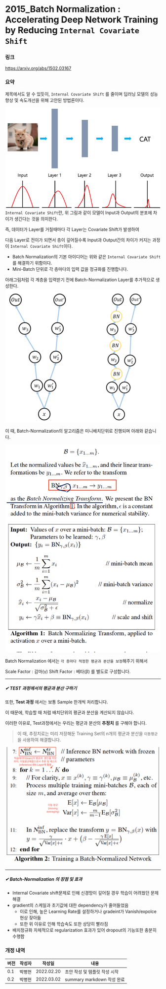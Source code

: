 # 2015_Batch Normalization : Accelerating Deep Network Training by Reducing `Internal Covariate Shift`

### 링크
https://arxiv.org/abs/1502.03167

### 요약
제목에서도 알 수 있듯이, `Internal Covariate Shift` 를 줄이며 딥러닝 모델의 성능 향상 및 속도개선을 위해 고안된 방법론이다.


![](./pics/ICS.png)
`Internal Covariate Shift`란, 위 그림과 같이 모델이 Input과 Output의 분포에 차이가 생긴다는 것을 의미한다.

즉, 데이터가 Layer를 거칠때마다 각 Layer는 Covariate Shift가 발생하여

다음 Layer로 전이가 되면서 층이 깊어질수록 Input과 Output간의 차이가 커지는 과정이 `Internal Covariate Shift`이다.

- Batch Normalization의 기본 아이디어는 위와 같은 `Internal Covariate Shift`를 해결하기 위함이다.
- Mini-Batch 단위로 각 층마다의 입력 값을 정규화를 진행합니다.

아래그림처럼 각 계층을 입력받기 전에 Batch-Normalization Layer를 추가적으로 생성한다.
![](./pics/bn_layer.png)

이 때, Batch-Normalization의 알고리즘은 미니배치단위로 진행되며 아래와 같습니다.

![](./pics/sum_2.png)

Batch Normalization 에서는 `각 층마다 적정한 평균과 분산을 보정`해주기 위해서

Scale Factor : 감마(γ) Shift Factor : 베타(β)	를 별도로 구성합니다.

--- 
##### &#10004; TEST 과정에서의 평균과 분산 구하기

또한, __Test 과정__ 에서는 보통 Sample 한개씩 처리합니다.

이 때문에, 학습할 때 처럼 배치단위의 평균과 분산을 계산되지 않습니다.

이러한 이유로, Test과정에서는 우리는 평균과 분산의 __추정치__ 를 구해야 합니다.

> 이 때, 추정치로는 미리 저장해둔 Training Set의 n개의 평균과 분산을 `이동평균`을 사용하여 해결합니다.

![](./pics/readme_png1.png)


---
#####  &#10004; Batch-Normalization 의 장점 및 효과
- Internal Covariate shift문제로 인해 신경망이 깊어질 경우 학습이 어려웠던 문제 해결
- gradient의 스케일과 초기값에 대한 dependency가 줄어들었음
  - 이로 인해, 높은 Learning Rate를 설정하거나 gradeint가 Vanish/expolce 현상 잦아듦
  - 또한 위 이유로 인해 학습속도 또한 상당히 빨라짐
- 배치정규화 자체적으로 regularization 효과가 있어 dropout의 기능또한 충분히 수행함


### 개정 내역

| 버전  | 작성자 | 작성일        | 내용                     |
|-----|-----|------------|------------------------|
| 0.1 | 박병현 | 2022.02.20 | 초안 작성 및 템플릿 작성 시작      |
| 0.2 | 박병현 | 2022.03.02 | summary markdown 작성 완료 |